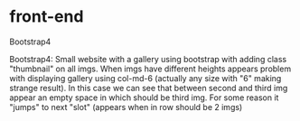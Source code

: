 # front-end
Bootstrap4

Bootstrap4:
Small website with a gallery using bootstrap with adding class "thumbnail" on all imgs.
When imgs have different heights appears problem with displaying gallery using col-md-6 (actually any size with "6" making strange result).
In this case we can see that between second and third img appear an empty space in which should be third img. For some reason it "jumps"
to next "slot" (appears when in row should be 2 imgs)
